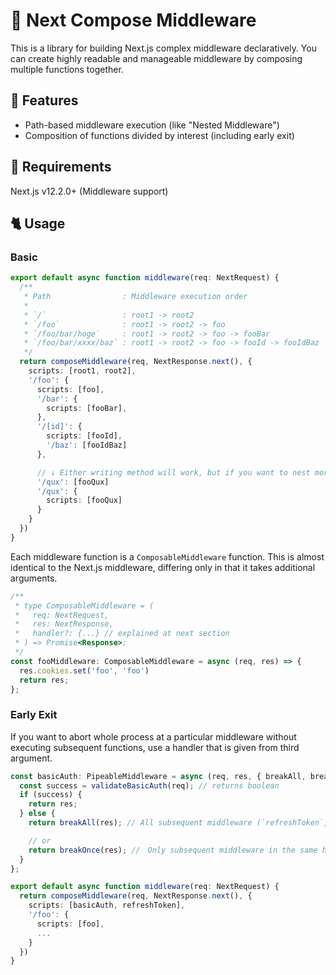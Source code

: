 # 🧵 Next Compose Middleware

This is a library for building Next.js complex middleware declaratively.
You can create highly readable and manageable middleware by composing multiple functions together.

## 🌟 Features
- Path-based middleware execution (like "Nested Middleware")
- Composition of functions divided by interest (including early exit)

## 🔏 Requirements
Next.js v12.2.0+ (Middleware support)

## 🐈 Usage

### Basic
```ts
export default async function middleware(req: NextRequest) {
  /**
   * Path                : Middleware execution order
   * 
   * `/`                 : root1 -> root2
   * `/foo`              : root1 -> root2 -> foo
   * `/foo/bar/hoge`     : root1 -> root2 -> foo -> fooBar
   * `/foo/bar/xxxx/baz` : root1 -> root2 -> foo -> fooId -> fooIdBaz
   */
  return composeMiddleware(req, NextResponse.next(), {
    scripts: [root1, root2],
    '/foo': {
      scripts: [foo],
      '/bar': {
        scripts: [fooBar], 
      },
      '/[id]': {
        scripts: [fooId],
        '/baz': [fooIdBaz]
      },

      // ↓ Either writing method will work, but if you want to nest more, you have to write it in the Object
      '/qux': [fooQux]
      '/qux': {
        scripts: [fooQux]
      }
    }
  })
}
```

Each middleware function is a `ComposableMiddleware` function.
This is almost identical to the Next.js middleware, differing only in that it takes additional arguments.

```ts
/**
 * type ComposableMiddleware = (
 *   req: NextRequest,
 *   res: NextResponse,
 *   handler?: {...} // explained at next section
 * ) => Promise<Response>;
 */
const fooMiddleware: ComposableMiddleware = async (req, res) => {
  res.cookies.set('foo', 'foo')
  return res;
};
```


### Early Exit
If you want to abort whole process at a particular middleware without executing subsequent functions, use a handler that is given from third argument.

```ts
const basicAuth: PipeableMiddleware = async (req, res, { breakAll, breakOnce }) => {
  const success = validateBasicAuth(req); // returns boolean
  if (success) {
    return res;
  } else {
    return breakAll(res); // All subsequent middleware (`refreshToken`, `foo` and others) will not be executed !!

    // or
    return breakOnce(res); //　Only subsequent middleware in the same hierarchy (`refreshToken`) will not be executed (`foo` will be executed).
  }
};

export default async function middleware(req: NextRequest) {
  return composeMiddleware(req, NextResponse.next(), {
    scripts: [basicAuth, refreshToken],
    '/foo': {
      scripts: [foo],
      ...
    }
  })
}
```